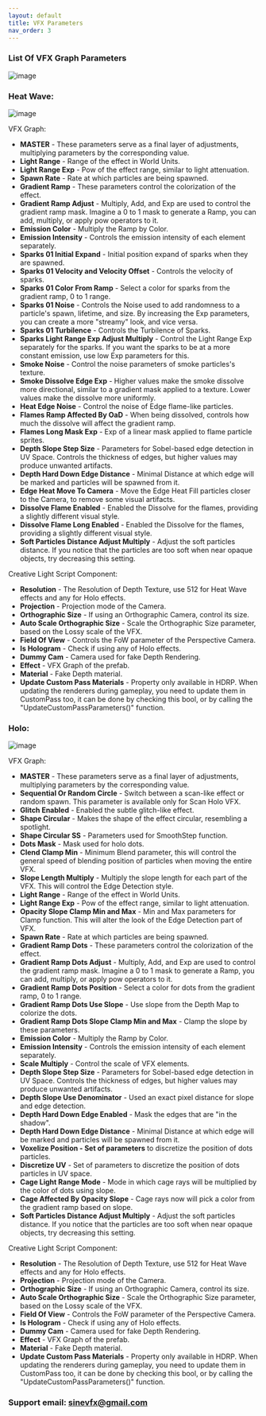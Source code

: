 ```yaml
---
layout: default
title: VFX Parameters
nav_order: 3
---
```


### List Of VFX Graph Parameters

![image](https://github.com/SineVFX/CreativeLightsDoc/assets/37494885/965af473-5aa3-4687-aee1-133455bd39af)

### Heat Wave:
![image](https://github.com/SineVFX/CreativeLightsDoc/assets/37494885/15c34788-cec5-438e-b758-4e6c58da13e1)

VFX Graph:
* **MASTER** -  These parameters serve as a final layer of adjustments, multiplying parameters by the corresponding value.
* **Light Range** - Range of the effect in World Units.
* **Light Range Exp** - Pow of the effect range, similar to light attenuation.
* **Spawn Rate** - Rate at which particles are being spawned.
* **Gradient Ramp** - These parameters control the colorization of the effect.
* **Gradient Ramp Adjust** - Multiply, Add, and Exp are used to control the gradient ramp mask. Imagine a 0 to 1 mask to generate a Ramp, you can add, multiply, or apply pow operators to it.
* **Emission Color** - Multiply the Ramp by Color.
* **Emission Intensity** - Controls the emission intensity of each element separately.
* **Sparks 01 Initial Expand** - Initial position expand of sparks when they are spawned.
* **Sparks 01 Velocity and Velocity Offset** - Controls the velocity of sparks.
* **Sparks 01 Color From Ramp** - Select a color for sparks from the gradient ramp, 0 to 1 range.
* **Sparks 01 Noise** - Controls the Noise used to add randomness to a particle's spawn, lifetime, and size. By increasing the Exp parameters, you can create a more "streamy" look, and vice versa.
* **Sparks 01 Turbilence** - Controls the Turbilence of Sparks.
* **Sparks Light Range Exp Adjust Multiply** - Control the Light Range Exp separately for the sparks. If you want the sparks to be at a more constant emission, use low Exp parameters for this.
* **Smoke Noise** - Control the noise parameters of smoke particles's texture.
* **Smoke Dissolve Edge Exp** - Higher values make the smoke dissolve more directional, similar to a gradient mask applied to a texture. Lower values make the dissolve more uniformly.
* **Heat Edge Noise** - Control the noise of Edge flame-like particles.
* **Flames Ramp Affected By OaD** - When being dissolved, controls how much the dissolve will affect the gradient ramp.
* **Flames Long Mask Exp** - Exp of a linear mask applied to flame particle sprites.
* **Depth Slope Step Size** - Parameters for Sobel-based edge detection in UV Space. Controls the thickness of edges, but higher values may produce unwanted artifacts.
* **Depth Hard Down Edge Distance** - Minimal Distance at which edge will be marked and particles will be spawned from it.
* **Edge Heat Move To Camera** - Move the Edge Heat Fill particles closer to the Camera, to remove some visual artifacts.
* **Dissolve Flame Enabled** - Enabled the Dissolve for the flames, providing a slightly different visual style.
* **Dissolve Flame Long Enabled** - Enabled the Dissolve for the flames, providing a slightly different visual style.
* **Soft Particles Distance Adjust Multiply** - Adjust the soft particles distance. If you notice that the particles are too soft when near opaque objects, try decreasing this setting.
 
Creative Light Script Component:
* **Resolution** - The Resolution of Depth Texture, use 512 for Heat Wave effects and any for Holo effects.
* **Projection** - Projection mode of the Camera.
* **Orthographic Size** - If using an Orthographic Camera, control its size.
* **Auto Scale Orthographic Size** - Scale the Orthographic Size parameter, based on the Lossy scale of the VFX.
* **Field Of View** - Controls the FoW parameter of the Perspective Camera.
* **Is Hologram** - Check if using any of Holo effects.
* **Dummy Cam** - Camera used for fake Depth Rendering.
* **Effect** - VFX Graph of the prefab.
* **Material** - Fake Depth material.
* **Update Custom Pass Materials** - Property only available in HDRP. When updating the renderers during gameplay, you need to update them in CustomPass too, it can be done by checking this bool, or by calling the "UpdateCustomPassParameters()" function.

### Holo:
![image](https://github.com/SineVFX/CreativeLightsDoc/assets/37494885/7b6f0c54-6c98-48bf-8d7e-dd37f4866af4)

VFX Graph:
* **MASTER** -  These parameters serve as a final layer of adjustments, multiplying parameters by the corresponding value.
* **Sequential Or Random Circle** - Switch between a scan-like effect or random spawn. This parameter is available only for Scan Holo VFX.
* **Glitch Enabled** - Enabled the subtle glitch-like effect.
* **Shape Circular** - Makes the shape of the effect circular, resembling a spotlight.
* **Shape Circular SS** - Parameters used for SmoothStep function.
* **Dots Mask** - Mask used for holo dots.
* **Clend Clamp Min** - Minimum Blend parameter, this will control the general speed of blending position of particles when moving the entire VFX.
* **Slope Length Multiply** - Multiply the slope length for each part of the VFX. This will control the Edge Detection style.
* **Light Range** - Range of the effect in World Units.
* **Light Range Exp** - Pow of the effect range, similar to light attenuation.
* **Opacity Slope Clamp Min and Max** - Min and Max parameters for Clamp function. This will alter the look of the Edge Detection part of VFX.
* **Spawn Rate** - Rate at which particles are being spawned.
* **Gradient Ramp Dots** - These parameters control the colorization of the effect.
* **Gradient Ramp Dots Adjust** - Multiply, Add, and Exp are used to control the gradient ramp mask. Imagine a 0 to 1 mask to generate a Ramp, you can add, multiply, or apply pow operators to it.
* **Gradient Ramp Dots Position** - Select a color for dots from the gradient ramp, 0 to 1 range.
* **Gradient Ramp Dots Use Slope** - Use slope from the Depth Map to colorize the dots.
* **Gradient Ramp Dots Slope Clamp Min and Max** - Clamp the slope by these parameters.
* **Emission Color** - Multiply the Ramp by Color.
* **Emission Intensity** - Controls the emission intensity of each element separately.
* **Scale Multiply** - Control the scale of VFX elements.
* **Depth Slope Step Size** - Parameters for Sobel-based edge detection in UV Space. Controls the thickness of edges, but higher values may produce unwanted artifacts.
* **Depth Slope Use Denominator** - Used an exact pixel distance for slope and edge detection.
* **Depth Hard Down Edge Enabled** - Mask the edges that are "in the shadow".
* **Depth Hard Down Edge Distance** - Minimal Distance at which edge will be marked and particles will be spawned from it.
* **Voxelize Position - Set of parameters** to discretize the position of dots particles.
* **Discretize UV** - Set of parameters to discretize the position of dots particles in UV space.
* **Cage Light Range Mode** - Mode in which cage rays will be multiplied by the color of dots using slope.
* **Cage Affected By Opacity Slope** - Cage rays now will pick a color from the gradient ramp based on slope.
* **Soft Particles Distance Adjust Multiply** - Adjust the soft particles distance. If you notice that the particles are too soft when near opaque objects, try decreasing this setting.
 
Creative Light Script Component:
* **Resolution** - The Resolution of Depth Texture, use 512 for Heat Wave effects and any for Holo effects.
* **Projection** - Projection mode of the Camera.
* **Orthographic Size** - If using an Orthographic Camera, control its size.
* **Auto Scale Orthographic Size** - Scale the Orthographic Size parameter, based on the Lossy scale of the VFX.
* **Field Of View** - Controls the FoW parameter of the Perspective Camera.
* **Is Hologram** - Check if using any of Holo effects.
* **Dummy Cam** - Camera used for fake Depth Rendering.
* **Effect** - VFX Graph of the prefab.
* **Material** - Fake Depth material.
* **Update Custom Pass Materials** - Property only available in HDRP. When updating the renderers during gameplay, you need to update them in CustomPass too, it can be done by checking this bool, or by calling the "UpdateCustomPassParameters()" function.



### Support email: sinevfx@gmail.com
